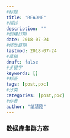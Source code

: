 ```yaml
---
#标题
title: "README"
#描述
description: ""
#创建日期
date: 2018-07-24
#修改日期
lastmod: 2018-07-24
#草稿
draft: false
#关键字
keywords: []
#标签
tags: [post,pxc]
#分类
categories: [post,pxc]
#作者
author: "邹慧刚"
---
```

### 数据库集群方案


